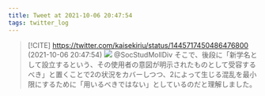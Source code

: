 ```yaml
---
title: Tweet at 2021-10-06 20:47:54
tags: twitter_log
---
```


> [!CITE] https://twitter.com/kaisekiriu/status/1445717450486476800 (2021-10-06 20:47:54)
> ![](https://twitter.com/kaisekiriu/status/1445717450486476800)
> @SocStudMollDiv そこで、後段に「新学名として設立するという、その使用者の意図が明示されたものとして受容するべき」と置くことで2の状況をカバーしつつ、2によって生じる混乱を最小限にするために「用いるべきではない」としているのだと理解しました。
